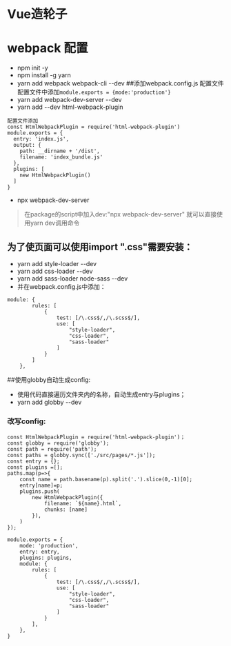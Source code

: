 # Vue造轮子

# webpack 配置
* npm init -y
* npm install -g yarn
* yarn add webpack webpack-cli --dev 
##添加webpack.config.js 配置文件 
配置文件中添加`module.exports = {mode:'production'}`
* yarn add webpack-dev-server --dev
* yarn add --dev html-webpack-plugin
```
配置文件添加 
const HtmlWebpackPlugin = require('html-webpack-plugin')
module.exports = {
  entry: 'index.js',
  output: {
    path: __dirname + '/dist',
    filename: 'index_bundle.js'
  },
  plugins: [
    new HtmlWebpackPlugin()
  ]
}
```
* npx webpack-dev-server

>在package的script中加入dev:"npx webpack-dev-server"
就可以直接使用yarn dev调用命令

## 为了使页面可以使用import ".css"需要安装：
* yarn add style-loader --dev
* yarn add css-loader --dev
* yarn add sass-loader node-sass --dev
* 并在webpack.config.js中添加：
```
module: {
        rules: [
            {
                test: [/\.css$/,/\.scss$/],
                use: [
                    "style-loader",
                    "css-loader",
                    "sass-loader"
                ]
            }
        ]
    },
```

##使用globby自动生成config:
* 使用代码直接遍历文件夹内的名称，自动生成entry与plugins；
* yarn add globby --dev
### 改写config:
```
const HtmlWebpackPlugin = require('html-webpack-plugin')；
const globby = require('globby');
const path = require('path');
const paths = globby.sync(['./src/pages/*.js']);
const entry = {};
const plugins =[];
paths.map(p=>{
    const name = path.basename(p).split('.').slice(0,-1)[0];
    entry[name]=p;
    plugins.push(
        new HtmlWebpackPlugin({
            filename: `${name}.html`,
            chunks: [name]
        }),
    )
});

module.exports = {
    mode: 'production',
    entry: entry,
    plugins: plugins,
    module: {
        rules: [
            {
                test: [/\.css$/,/\.scss$/],
                use: [
                    "style-loader",
                    "css-loader",
                    "sass-loader"
                ]
            }
        ],
    },
}
